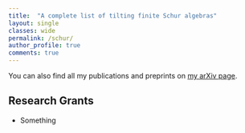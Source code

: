 ```yaml
---
title:  "A complete list of tilting finite Schur algebras"
layout: single
classes: wide
permalink: /schur/
author_profile: true
comments: true
---
```

<script type="text/x-mathjax-config"> MathJax.Hub.Config({ TeX: { equationNumbers: { autoNumber: "all" } } }); </script> <script type="text/x-mathjax-config"> MathJax.Hub.Config({tex2jax: { inlineMath: [ ['$','$'], ["\\(","\\)"] ], processEscapes: true } }); </script> <script src='https://cdnjs.cloudflare.com/ajax/libs/mathjax/2.7.4/latest.js?config=TeX-MML-AM_CHTML' async></script>

You can also find all my publications and preprints on <a href="https://arxiv.org/a/wang_q_11.html"> my arXiv page</a>.

</ul><h2 id="Research Grants">Research Grants</h2><ul>
  <li>Something</li>

